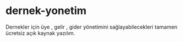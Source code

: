 # dernek-yonetim
Dernekler için üye , gelir , gider yönetimini sağlayabilecekleri tamamen ücretsiz açık kaynak yazılım.
